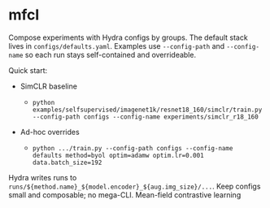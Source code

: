 # mfcl

Compose experiments with Hydra configs by groups. The default stack lives in `configs/defaults.yaml`. Examples use `--config-path` and `--config-name` so each run stays self-contained and overrideable.

Quick start:

- SimCLR baseline
  - `python examples/selfsupervised/imagenet1k/resnet18_160/simclr/train.py --config-path configs --config-name experiments/simclr_r18_160`

- Ad-hoc overrides
  - `python .../train.py --config-path configs --config-name defaults method=byol optim=adamw optim.lr=0.001 data.batch_size=192`

Hydra writes runs to `runs/${method.name}_${model.encoder}_${aug.img_size}/...`. Keep configs small and composable; no mega-CLI.
Mean-field contrastive learning
